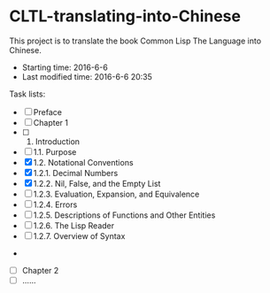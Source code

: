 # CLTL-translating-into-Chinese
This project is to translate the book Common Lisp The Language into Chinese.

- Starting time: 2016-6-6
- Last modified time: 2016-6-6 20:35

Task lists:
- [ ] Preface
- [ ] Chapter 1
- [ ] 1. Introduction
- [ ] 1.1. Purpose
- [x] 1.2. Notational Conventions
- [x] 1.2.1. Decimal Numbers
- [x] 1.2.2. Nil, False, and the Empty List
- [ ] 1.2.3. Evaluation, Expansion, and Equivalence
- [ ] 1.2.4. Errors
- [ ] 1.2.5. Descriptions of Functions and Other Entities
- [ ] 1.2.6. The Lisp Reader
- [ ] 1.2.7. Overview of Syntax 
- 
- [ ] Chapter 2
- [ ] ......
